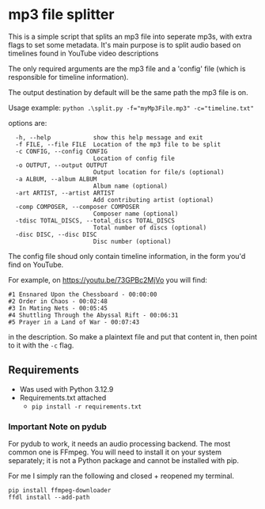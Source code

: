 # mp3 file splitter
This is a simple script that splits an mp3 file into seperate mp3s, with extra flags to set some metadata.
It's main purpose is to split audio based on timelines found in YouTube video descriptions

The only required arguments are the mp3 file and a 'config' file (which is responsible for timeline information).

The output destination by default will be the same path the mp3 file is on.

Usage example:
`python .\split.py -f="myMp3File.mp3" -c="timeline.txt"`

options are:
```
  -h, --help            show this help message and exit
  -f FILE, --file FILE  Location of the mp3 file to be split
  -c CONFIG, --config CONFIG
                        Location of config file
  -o OUTPUT, --output OUTPUT
                        Output location for file/s (optional)
  -a ALBUM, --album ALBUM
                        Album name (optional)
  -art ARTIST, --artist ARTIST
                        Add contributing artist (optional)
  -comp COMPOSER, --composer COMPOSER
                        Composer name (optional)
  -tdisc TOTAL_DISCS, --total_discs TOTAL_DISCS
                        Total number of discs (optional)
  -disc DISC, --disc DISC
                        Disc number (optional)
```

The config file shoud only contain timeline information, in the form you'd find on YouTube.

For example, on https://youtu.be/73GPBc2MjVo you will find:
```
#1 Ensnared Upon the Chessboard - 00:00:00
#2 Order in Chaos - 00:02:48
#3 In Mating Nets - 00:05:45
#4 Shuttling Through the Abyssal Rift - 00:06:31
#5 Prayer in a Land of War - 00:07:43
```
in the description. So make a plaintext file and put that content in, then point to it with the `-c` flag.

## Requirements
 - Was used with Python 3.12.9
 - Requirements.txt attached 
   - `pip install -r requirements.txt`

### Important Note on pydub
For pydub to work, it needs an audio processing backend. The most common one is FFmpeg. You will need to install it on your system separately; it is not a Python package and cannot be installed with pip.

For me I simply ran the following and closed + reopened my terminal.
```
pip install ffmpeg-downloader
ffdl install --add-path
```




